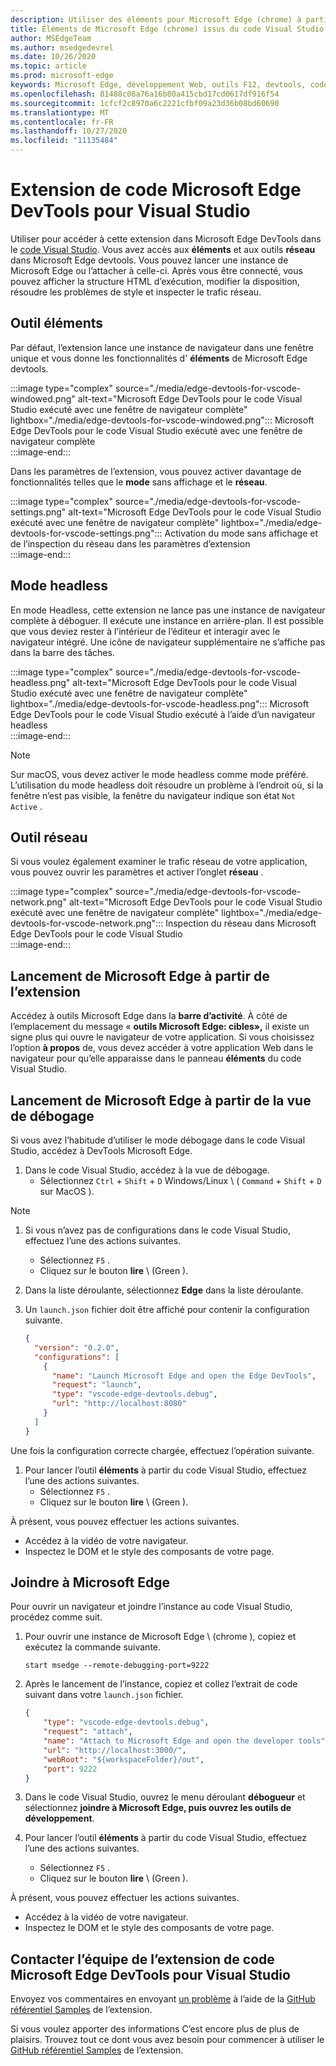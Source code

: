 ```yaml
---
description: Utiliser des éléments pour Microsoft Edge (chrome) à partir de code Visual Studio
title: Éléments de Microsoft Edge (chrome) issus du code Visual Studio
author: MSEdgeTeam
ms.author: msedgedevrel
ms.date: 10/26/2020
ms.topic: article
ms.prod: microsoft-edge
keywords: Microsoft Edge, développement Web, outils F12, devtools, code vs, code Visual Studio, éléments
ms.openlocfilehash: 81488c08a76a16b80a415cbd17cd0617df916f54
ms.sourcegitcommit: 1cfcf2c8970a6c2221cfbf09a23d36b08bd60690
ms.translationtype: MT
ms.contentlocale: fr-FR
ms.lasthandoff: 10/27/2020
ms.locfileid: "11135484"
---
```

# Extension de code Microsoft Edge DevTools pour Visual Studio  

Utiliser <!--the [Microsoft Edge DevTools for Visual Studio Code][VisualstudioMarketplaceElementsMicrosoftEdgeChromium] -->pour accéder à cette extension dans Microsoft Edge DevTools dans le [code Visual Studio][VisualstudioCode].  Vous avez accès aux **éléments** et aux outils **réseau** dans Microsoft Edge devtools.  Vous pouvez lancer une instance de Microsoft Edge ou l’attacher à celle-ci.  Après vous être connecté, vous pouvez afficher la structure HTML d’exécution, modifier la disposition, résoudre les problèmes de style et inspecter le trafic réseau.  

## Outil éléments  

Par défaut, l’extension lance une instance de navigateur dans une fenêtre unique et vous donne les fonctionnalités d' **éléments** de Microsoft Edge devtools.  

:::image type="complex" source="./media/edge-devtools-for-vscode-windowed.png" alt-text="Microsoft Edge DevTools pour le code Visual Studio exécuté avec une fenêtre de navigateur complète" lightbox="./media/edge-devtools-for-vscode-windowed.png":::
   Microsoft Edge DevTools pour le code Visual Studio exécuté avec une fenêtre de navigateur complète  
:::image-end:::  

Dans les paramètres de l’extension, vous pouvez activer davantage de fonctionnalités telles que le **mode** sans affichage et le **réseau**.  

:::image type="complex" source="./media/edge-devtools-for-vscode-settings.png" alt-text="Microsoft Edge DevTools pour le code Visual Studio exécuté avec une fenêtre de navigateur complète" lightbox="./media/edge-devtools-for-vscode-settings.png":::
   Activation du mode sans affichage et de l’inspection du réseau dans les paramètres d’extension  
:::image-end:::  

## Mode headless  

En mode Headless, cette extension ne lance pas une instance de navigateur complète à déboguer.  Il exécute une instance en arrière-plan.  Il est possible que vous deviez rester à l’intérieur de l’éditeur et interagir avec le navigateur intégré.  Une icône de navigateur supplémentaire ne s’affiche pas dans la barre des tâches.  

:::image type="complex" source="./media/edge-devtools-for-vscode-headless.png" alt-text="Microsoft Edge DevTools pour le code Visual Studio exécuté avec une fenêtre de navigateur complète" lightbox="./media/edge-devtools-for-vscode-headless.png":::
   Microsoft Edge DevTools pour le code Visual Studio exécuté à l’aide d’un navigateur headless  
:::image-end:::  

> [!NOTE]
> Sur macOS, vous devez activer le mode headless comme mode préféré.  L’utilisation du mode headless doit résoudre un problème à l’endroit où, si la fenêtre n’est pas visible, la fenêtre du navigateur indique son état `Not Active` .  

## Outil réseau  

Si vous voulez également examiner le trafic réseau de votre application, vous pouvez ouvrir les paramètres et activer l’onglet **réseau** .  

:::image type="complex" source="./media/edge-devtools-for-vscode-network.png" alt-text="Microsoft Edge DevTools pour le code Visual Studio exécuté avec une fenêtre de navigateur complète" lightbox="./media/edge-devtools-for-vscode-network.png":::
    Inspection du réseau dans Microsoft Edge DevTools pour le code Visual Studio  
:::image-end:::  

## Lancement de Microsoft Edge à partir de l’extension  

Accédez à outils Microsoft Edge dans la **barre d’activité**.  À côté de l’emplacement du message « **outils Microsoft Edge: cibles»,** il existe un signe plus qui ouvre le navigateur de votre application.  Si vous choisissez l’option **à propos** de, vous devez accéder à votre application Web dans le navigateur pour qu’elle apparaisse dans le panneau **éléments** du code Visual Studio.  

## Lancement de Microsoft Edge à partir de la vue de débogage  

Si vous avez l’habitude d’utiliser le mode débogage dans le code Visual Studio, accédez à DevTools Microsoft Edge.  

1.  Dans le code Visual Studio, accédez à la vue de débogage. 
    *   Sélectionnez `Ctrl` + `Shift` + `D` Windows/Linux \ ( `Command` + `Shift` + `D` sur MacOS \).  

<!--TODO:  Is this section intended to be optional  -->  
> [!NOTE]
> 1.  Si vous n’avez pas de configurations dans le code Visual Studio, effectuez l’une des actions suivantes.  
>     *   Sélectionnez `F5` .  
>     *   Cliquez sur le bouton **lire** \ (Green \).  
> 1.  Dans la liste déroulante, sélectionnez **Edge** dans la liste déroulante.  
> 1.  Un `launch.json` fichier doit être affiché pour contenir la configuration suivante.  
>     
>     ```json
>     {
>       "version": "0.2.0",
>       "configurations": [
>         {
>           "name": "Launch Microsoft Edge and open the Edge DevTools",
>           "request": "launch",
>           "type": "vscode-edge-devtools.debug",
>           "url": "http://localhost:8080"
>         }
>       ]
>     }
>     ```  
>     
> Une fois la configuration correcte chargée, effectuez l’opération suivante.  

1.  Pour lancer l’outil **éléments** à partir du code Visual Studio, effectuez l’une des actions suivantes. 
    *   Sélectionnez `F5` .  
    *   Cliquez sur le bouton **lire** \ (Green \).  
         
À présent, vous pouvez effectuer les actions suivantes.  

*   Accédez à la vidéo de votre navigateur.  
*   Inspectez le DOM et le style des composants de votre page.  

## Joindre à Microsoft Edge  

Pour ouvrir un navigateur et joindre l’instance au code Visual Studio, procédez comme suit. 

1.  Pour ouvrir une instance de Microsoft Edge \ (chrome \), copiez et exécutez la commande suivante.  
    
    ```shell
    start msedge --remote-debugging-port=9222
    ```  
    
1.  Après le lancement de l’instance, copiez et collez l’extrait de code suivant dans votre `launch.json` fichier.  
    
    ```json
    {
        "type": "vscode-edge-devtools.debug",
        "request": "attach",
        "name": "Attach to Microsoft Edge and open the developer tools",
        "url": "http://localhost:3000/",
        "webRoot": "${workspaceFolder}/out",
        "port": 9222
    }
    ```  
    
1.  Dans le code Visual Studio, ouvrez le menu déroulant **débogueur** et sélectionnez **joindre à Microsoft Edge, puis ouvrez les outils de développement**.  
1.  Pour lancer l’outil **éléments** à partir du code Visual Studio, effectuez l’une des actions suivantes. 
    *   Sélectionnez `F5` .  
    *   Cliquez sur le bouton **lire** \ (Green \).  
         
À présent, vous pouvez effectuer les actions suivantes.  

*   Accédez à la vidéo de votre navigateur.  
*   Inspectez le DOM et le style des composants de votre page.  
    
## Contacter l’équipe de l’extension de code Microsoft Edge DevTools pour Visual Studio  

Envoyez vos commentaires en envoyant [un problème][GithubMicrosoftVscodeEdgeDevtoolsNewIssue] à l’aide de la [GitHub référentiel Samples][GithubMicrosoftVscodeEdgeDevtools] de l’extension.  

Si vous voulez apporter des informations <!--the Microsoft Edge DevTools for Visual Studio Code -->C’est encore plus de plus de plaisirs.  Trouvez tout ce dont vous avez besoin pour commencer à utiliser le [GitHub référentiel Samples][GithubMicrosoftVscodeEdgeDevtools] de l’extension.  

<!--links -->  

[VisualstudioCode]: https://code.visualstudio.com "Code Visual Studio"  
[VisualStudioCodeDocs]: https://code.visualstudio.com/Docs "Documentation | Code Visual Studio"   

[GithubMicrosoftVscodeEdgeDevtools]: https://github.com/Microsoft/vscode-edge-devtools "Microsoft/vscode-Edge-devtools | GitHub"  
[GithubMicrosoftVscodeEdgeDevtoolsNewIssue]: https://github.com/Microsoft/vscode-edge-devtools/issues/new "Nouveau problème-Microsoft/vscode-Edge-devtools | GitHub"

[VisualstudioMarketplaceElementsMicrosoftEdgeChromium]: https://marketplace.visualstudio.com/items?itemName=ms-edgedevtools.vscode-edge-devtools "Outils Microsoft Edge pour le code VS"  
